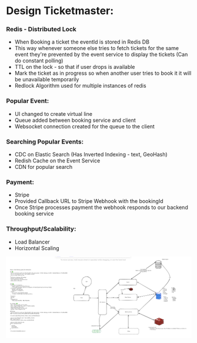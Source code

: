# Design Ticketmaster:

### Redis - Distributed Lock

- When Booking a ticket the eventId is stored in Redis DB
- This way whenever someone else tries to fetch tickets for the same event they're prevented by the event service to display the tickets (Can do constant polling)
- TTL on the lock - so that if user drops is available
- Mark the ticket as in progress so when another user tries to book it it will be unavailable temporarily
- Redlock Algorithm used for multiple instances of redis

### Popular Event:

- UI changed to create virtual line
- Queue added between booking service and client
- Websocket connection created for the queue to the client

### Searching Popular Events:

- CDC on Elastic Search (Has Inverted Indexing - text, GeoHash)
- Redish Cache on the Event Service
- CDN for popular search

### Payment:

- Stripe
- Provided Callback URL to Stripe Webhook with the bookingId
- Once Stripe processes payment the webhook responds to our backend booking service

### Throughput/Scalability:

- Load Balancer
- Horizontal Scaling

![TicketMaster](./Images/TicketMaster.png)
